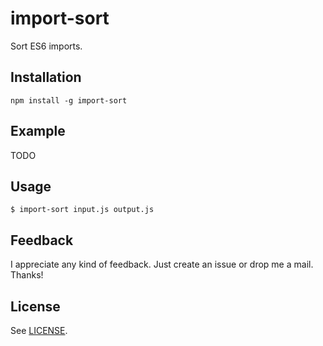import-sort
===========

Sort ES6 imports.

Installation
------------

`npm install -g import-sort`

Example
-------

TODO

Usage
-----

`$ import-sort input.js output.js`

## Feedback ##

I appreciate any kind of feedback. Just create an issue or drop me a mail. Thanks!

## License ##

See [LICENSE](LICENSE).

